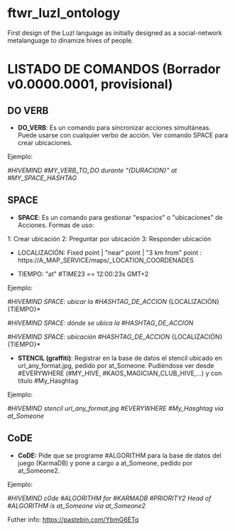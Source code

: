 # ftwr_luzl_ontology
First design of the Luzl language as initially designed as a social-network metalanguage to dinamize hives of people.

# LISTADO DE COMANDOS (Borrador v0.0000.0001, provisional)

## DO VERB
- **DO_VERB**: Es un comando para sincronizar acciones simultáneas. Puede usarse con cualquier verbo de acción.
Ver comando SPACE para crear ubicaciones.

Ejemplo:

*#HIVEMIND #MY_VERB_TO_DO durante "{DURACION}" at #MY_SPACE_HASHTAG*

## SPACE

- **SPACE**:  Es un comando para gestionar "espacios" o "ubicaciones" de Acciones. Formas de uso:

1: Crear ubicación
2: Preguntar por ubicación
3: Responder ubicación

- LOCALIZACIÓN: 
Fixed point |  "near" point | "3 km from" point : https://A_MAP_SERVICE/maps/_LOCATION_COORDENADES

- TIEMPO:  "at" #TIME23 == 12:00:23s GMT+2

Ejemplo:

*#HIVEMIND SPACE: ubicar la #HASHTAG_DE_ACCION* {LOCALIZACIÓN} {TIEMPO}*

*#HIVEMIND SPACE: dónde se ubica la #HASHTAG_DE_ACCION*

*#HIVEMIND SPACE: ubicación #HASHTAG_DE_ACCION* {LOCALIZACIÓN} {TIEMPO}*

- **STENCIL (graffiti)**: Registrar en la base de datos el stencil ubicado en url_any_format.jpg, pedido por at_Someone. Pudiéndose ver desde #EVERYWHERE (#MY_HIVE, #KAOS_MAGICIAN_CLUB_HIVE,...) y con título #My_Hasghtag

Ejemplo:

*#HIVEMIND stencil url_any_format.jpg #EVERYWHERE #My_Hasghtag via at_Someone*

## CoDE
- **CoDE:** Pide que se programe #ALGORITHM para la base de datos del juego (KarmaDB) y pone a cargo a at_Someone, pedido por at_Someone2.

Ejemplo:

*#HIVEMIND c0de #ALGORITHM for #KARMADB #PRIORITY2 Head of #ALGORITHM is at_Someone via at_Someone2*


Futher info: https://pastebin.com/YbmG6ETq
